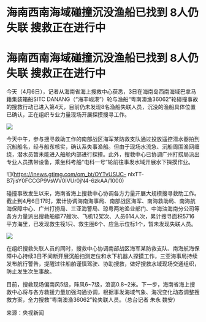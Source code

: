 # 海南西南海域碰撞沉没渔船已找到 8人仍失联 搜救正在进行中

# 海南西南海域碰撞沉没渔船已找到 8人仍失联 搜救正在进行中

今天（4月6日），记者从海南省海上搜救中心获悉，3日在海南岛西南海域巴拿马籍集装箱船SITC
DANANG（“海丰岘港”）轮与渔船“粤南澳渔36062”轮碰撞事故的搜救行动已进入第4天，目前仍未发现8名渔船失联人员，沉没的渔船具体位置已确认，正在组织专业力量现场开展探摸搜寻工作。

![](https://inews.gtimg.com/om_bt/OH6BB6UTM7deAnWnrjE04Se5u8E-YBesxkYzOiJNT4LygAA/1000)

今天中午，参与搜寻救助工作的南部战区海军某防救支队通过投放遥控潜水器拍到沉船船名，经与船东核实，确认系失事渔船。但由于现场水流急、沉船周围渔网缠绕，潜水员暂未能进入船舱内部进行探摸。此外，搜救中心已协调广州打捞局派出专业人员携带设备，乘坐科考船“电科一号”轮前往事发水域开展水下探摸作业。

![](https://inews.gtimg.com/om_bt/OYTvUSUC-
nlxTT-B7jisY0FCCGP9VsWV0IVUr0jN4-6zkAA/1000)

碰撞事故发生以来，海南省海上搜救中心协调各方力量开展大规模搜寻救助工作。截止到4月6日17时，累计协调海南海事局、南部战区海军、南海救助局、南海航海保障中心、广州打捞局、三亚海警局、琼粤两地渔业部门、中海油海南分公司等各方力量派出搜救船艇77艘次、飞机12架次、人员614人次，累计搜寻面积5716平方海里，已发现救生筏1只、救生圈6个、应急示位标1个，暂未发现失联人员。

![](https://inews.gtimg.com/om_bt/OqzLMOhccEyjlGhD-m7jB8abH7iDZbxmueeVUwoRXsrWIAA/1000)

在组织搜救失联人员的同时，搜救中心协调南部战区海军某防救支队、南海航海保障中心持续3日不间断开展沉船扫测定位和水下机器人探摸工作，三亚海事局持续发布航行警告，提醒过往船舶谨慎驾驶、协助搜救，做好搜救水域现场交通组织，防止发生次生事故。

目前，搜救现场偏南风5级，阵风6~7级，浪高0.8~2米。下一步，海南省海上搜救中心将与各方救援力量加强沟通协调，根据事发海域气象、海况变化动态调整搜救方案，全力搜救“粤南澳渔36062”轮失联人员。（总台记者
朱永 魏安）

来源：央视新闻

